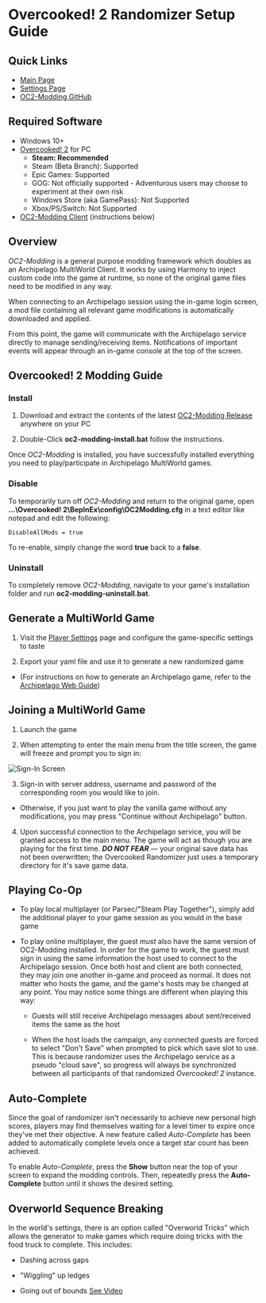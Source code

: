 # Overcooked! 2 Randomizer Setup Guide

## Quick Links
- [Main Page](../../../../games/Overcooked!%202/info/en)
- [Settings Page](../../../../games/Overcooked!%202/player-settings)
- [OC2-Modding GitHub](https://github.com/toasterparty/oc2-modding)

## Required Software

- Windows 10+
- [Overcooked! 2](https://store.steampowered.com/bundle/13608/Overcooked_2___Gourmet_Edition/) for PC
    - **Steam: Recommended**
    - Steam (Beta Branch): Supported
    - Epic Games: Supported
    - GOG: Not officially supported - Adventurous users may choose to experiment at their own risk
    - Windows Store (aka GamePass): Not Supported
    - Xbox/PS/Switch: Not Supported
- [OC2-Modding Client](https://github.com/toasterparty/oc2-modding/releases) (instructions below)

## Overview

*OC2-Modding* is a general purpose modding framework which doubles as an Archipelago MultiWorld Client. It works by using Harmony to inject custom code into the game at runtime, so none of the original game files need to be modified in any way.

When connecting to an Archipelago session using the in-game login screen, a mod file containing all relevant game modifications is automatically downloaded and applied.

From this point, the game will communicate with the Archipelago service directly to manage sending/receiving items. Notifications of important events will appear through an in-game console at the top of the screen.

## Overcooked! 2 Modding Guide

### Install

1. Download and extract the contents of the latest [OC2-Modding Release](https://github.com/toasterparty/oc2-modding/releases) anywhere on your PC

2. Double-Click **oc2-modding-install.bat** follow the instructions.

Once *OC2-Modding* is installed, you have successfully installed everything you need to play/participate in Archipelago MultiWorld games.

### Disable

To temporarily turn off *OC2-Modding* and return to the original game, open **...\Overcooked! 2\BepInEx\config\OC2Modding.cfg** in a text editor like notepad and edit the following:

`DisableAllMods = true`

To re-enable, simply change the word **true** back to a **false**.

### Uninstall

To completely remove *OC2-Modding*, navigate to your game's installation folder and run **oc2-modding-uninstall.bat**.

## Generate a MultiWorld Game

1. Visit the [Player Settings](../../../../games/Overcooked!%202/player-settings) page and configure the game-specific settings to taste

2. Export your yaml file and use it to generate a new randomized game
- (For instructions on how to generate an Archipelago game, refer to the [Archipelago Web Guide](../../../../tutorial/Archipelago/using_website/en))

## Joining a MultiWorld Game

1. Launch the game

2. When attempting to enter the main menu from the title screen, the game will freeze and prompt you to sign in:

![Sign-In Screen](https://i.imgur.com/goMy7o2.png)

3. Sign-in with server address, username and password of the corresponding room you would like to join.
- Otherwise, if you just want to play the vanilla game without any modifications, you may press "Continue without Archipelago" button.

4. Upon successful connection to the Archipelago service, you will be granted access to the main menu. The game will act as though you are playing for the first time. ***DO NOT FEAR*** — your original save data has not been overwritten; the Overcooked Randomizer just uses a temporary directory for it's save game data.

## Playing Co-Op

- To play local multiplayer (or Parsec/"Steam Play Together"), simply add the additional player to your game session as you would in the base game

- To play online multiplayer, the guest *must* also have the same version of OC2-Modding installed. In order for the game to work, the guest must sign in using the same information the host used to connect to the Archipelago session. Once both host and client are both connected, they may join one another in-game and proceed as normal. It does not matter who hosts the game, and the game's hosts may be changed at any point. You may notice some things are different when playing this way:

    - Guests will still receive Archipelago messages about sent/received items the same as the host
    
    - When the host loads the campaign, any connected guests are forced to select "Don't Save" when prompted to pick which save slot to use. This is because randomizer uses the Archipelago service as a pseudo "cloud save", so progress will always be synchronized between all participants of that randomized *Overcooked! 2* instance.

## Auto-Complete

Since the goal of randomizer isn't necessarily to achieve new personal high scores, players may find themselves waiting for a level timer to expire once they've met their objective. A new feature called *Auto-Complete* has been added to automatically complete levels once a target star count has been achieved.

To enable *Auto-Complete*, press the **Show** button near the top of your screen to expand the modding controls. Then, repeatedly press the **Auto-Complete** button until it shows the desired setting.

## Overworld Sequence Breaking

In the world's settings, there is an option called "Overworld Tricks" which allows the generator to make games which require doing tricks with the food truck to complete. This includes:

- Dashing across gaps

- "Wiggling" up ledges

- Going out of bounds [See Video](https://youtu.be/VdOGhi6XPu4)
